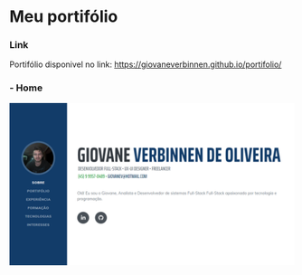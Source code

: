 # Meu portifólio

### Link
Portifólio disponivel no link: https://giovaneverbinnen.github.io/portifolio/

### - Home

<a href="https://giovaneverbinnen.github.io/portifolio/">![](./sobre.png)</a>


